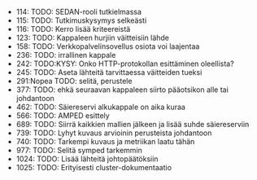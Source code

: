 - 114:  TODO: SEDAN-rooli tutkielmassa
- 115:  TODO: Tutkimuskysymys selkeästi
- 116:  TODO: Kerro lisää kriteereistä
- 123:  TODO: Kappaleen hurjiin väitteisiin lähde
- 158:  TODO: Verkkopalvelinsovellus osiota voi laajentaa
- 236:  TODO: irrallinen kappale
- 242:  TODO:KYSY: Onko HTTP-protokollan esittäminen oleellista?
- 245:  TODO: Aseta lähteitä tarvittaessa väitteiden tueksi
- 291:Nopea   TODO: selitä, perustele
- 377:  TODO: ehkä seuraavan kappaleen siirto pääotsikon alle tai johdantoon
- 462:  TODO: Säiereservi alkukappale on aika kuraa
- 566:  TODO: AMPED esittely
- 689:  TODO: Siirrä kaikkien mallien jälkeen ja lisää suhde säiereserviin
- 739:  TODO: Lyhyt kuvaus arvioinin perusteista johdantoon
- 740:  TODO: Tarkempi kuvaus ja metriikan laatu tähän
- 977:  TODO: Selitä symped tarkemmin
- 1024:  TODO: Lisää lähteitä johtopäätöksiin
- 1025:  TODO: Erityisesti cluster-dokumentaatio
